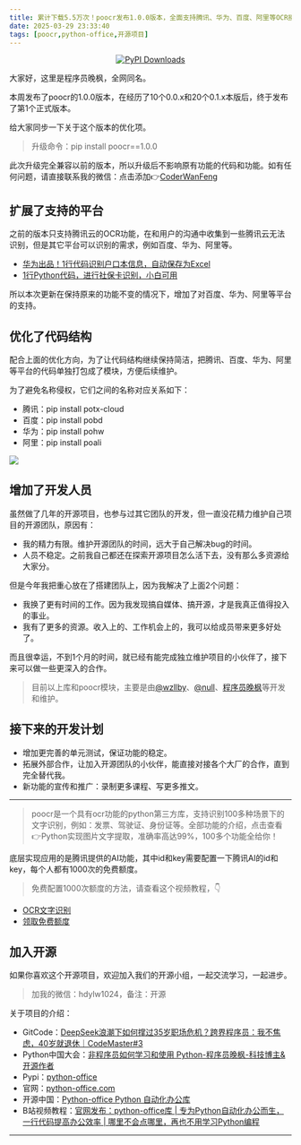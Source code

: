 ```yaml
---
title: 累计下载5.5万次！poocr发布1.0.0版本，全面支持腾讯、华为、百度、阿里等OCR接口
date: 2025-03-29 23:33:40
tags: [poocr,python-office,开源项目]
---
```

<p align="center" name="gitcode">
	<a target="_blank" href='https://gitcode.com/CoderWanFeng1/python-office'>
<img src="https://static.pepy.tech/badge/poocr" alt="PyPI Downloads">
</a>
</p>

大家好，这里是程序员晚枫，全网同名。

本周发布了poocr的1.0.0版本，在经历了10个0.0.x和20个0.1.x本版后，终于发布了第1个正式版本。

给大家同步一下关于这个版本的优化项。

> 升级命令：pip install poocr==1.0.0

此次升级完全兼容以前的版本，所以升级后不影响原有功能的代码和功能。如有任何问题，请直接联系我的微信：点击添加👉[CoderWanFeng](http://www.python4office.cn/wechat-qrcode/)


## 扩展了支持的平台

之前的版本只支持腾讯云的OCR功能，在和用户的沟通中收集到一些腾讯云无法识别，但是其它平台可以识别的需求，例如百度、华为、阿里等。

- [华为出品！1行代码识别户口本信息，自动保存为Excel](https://mp.weixin.qq.com/s/S9Gc9CGep64bzzRk8WPB8w)
- [1行Python代码，进行社保卡识别，小白可用](https://mp.weixin.qq.com/s/ymm9TnQVXTaRknUXdQJRiQ)

所以本次更新在保持原来的功能不变的情况下，增加了对百度、华为、阿里等平台的支持。




## 优化了代码结构

配合上面的优化方向，为了让代码结构继续保持简洁，把腾讯、百度、华为、阿里等平台的代码单独打包成了模块，方便后续维护。

为了避免名称侵权，它们之间的名称对应关系如下：
- 腾讯：pip install potx-cloud
- 百度：pip install pobd
- 华为：pip install pohw
- 阿里：pip install poali

![](http://python4office.cn/images/1.0.png)

## 增加了开发人员

虽然做了几年的开源项目，也参与过其它团队的开发，但一直没花精力维护自己项目的开源团队，原因有：
- 我的精力有限。维护开源团队的时间，远大于自己解决bug的时间。
- 人员不稳定。之前我自己都还在探索开源项目怎么活下去，没有那么多资源给大家分。

但是今年我把重心放在了搭建团队上，因为我解决了上面2个问题：
- 我换了更有时间的工作。因为我发现搞自媒体、搞开源，才是我真正值得投入的事业。
- 我有了更多的资源。收入上的、工作机会上的，我可以给成员带来更多好处了。

而且很幸运，不到1个月的时间，就已经有能完成独立维护项目的小伙伴了，接下来可以做一些更深入的合作。

> 目前以上库和poocr模块，主要是由[@wzllby](https://gitcode.com/wzllby)、[@null](https://gitcode.com/wangkaka)、[程序员晚枫](https://gitcode.com/CoderWanFeng1)等开发和维护。

## 接下来的开发计划

- 增加更完善的单元测试，保证功能的稳定。
- 拓展外部合作，让加入开源团队的小伙伴，能直接对接各个大厂的合作，直到完全替代我。
- 新功能的宣传和推广：录制更多课程、写更多推文。

--------

> poocr是一个具有ocr功能的python第三方库，支持识别100多种场景下的文字识别，例如：发票、驾驶证、身份证等。全部功能的介绍，点击查看👉Python实现图片文字提取，准确率高达99%，100多个功能全给你！

底层实现应用的是腾讯提供的AI功能，其中id和key需要配置一下腾讯AI的id和key，每个人都有1000次的免费额度。

> 免费配置1000次额度的方法，请查看这个视频教程，👇

- [OCR文字识别](https://b23.tv/TTo4QTc)
- [领取免费额度](https://curl.qcloud.com/vdG5ChvZ)



## 加入开源

如果你喜欢这个开源项目，欢迎加入我们的开源小组，一起交流学习，一起进步。

> 加我的微信：hdylw1024，备注：开源

关于项目的介绍：

- GitCode：[DeepSeek浪潮下如何撑过35岁职场危机？跨界程序员：我不焦虑，40岁就退休｜CodeMaster#3](https://mp.weixin.qq.com/s/RC54o9C4F87fyAebJUE0kg)
- Python中国大会：[非程序员如何学习和使用 Python-程序员晚枫-科技博主&开源作者](https://www.bilibili.com/video/BV1Y6qWYWEyQ/?spm_id_from=333.1387.homepage.video_card.click&vd_source=ca20bb8763fcb18660aa74d7a87234fa)
- Pypi：[python-office](https://pypi.org/project/python-office/)
- 官网：[python-office.com](https://python-office.com)
- 开源中国：[Python-office Python 自动化办公库](https://www.oschina.net/p/python-office)
- B站视频教程：[官网发布：python-office库 | 专为Python自动化办公而生，一行代码提高办公效率 | 哪里不会点哪里，再也不用学习Python编程](https://www.bilibili.com/video/BV1pT4y1k7FH/?spm_id_from=333.1387.0.0&vd_source=ca20bb8763fcb18660aa74d7a87234fa)



------
